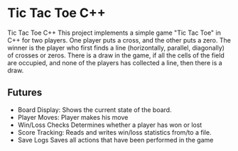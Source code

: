 # Tic Tac Toe C++
Tic Tac Toe C++
This project implements a simple game "Tic Tac Toe" in C++ for two players. One player puts a cross, and the other puts a zero. The winner is the player who first finds a line (horizontally, parallel, diagonally) of crosses or zeros. There is a draw in the game, if all the cells of the field are occupied, and none of the players has collected a line, then there is a draw.
## Futures 
- Board Display: Shows the current state of the board.
- Player Moves: Player makes his move
- Win/Loss Checks Determines whether a player has won or lost
- Score Tracking: Reads and writes win/loss statistics from/to a file.
- Save Logs Saves all actions that have been performed in the game
